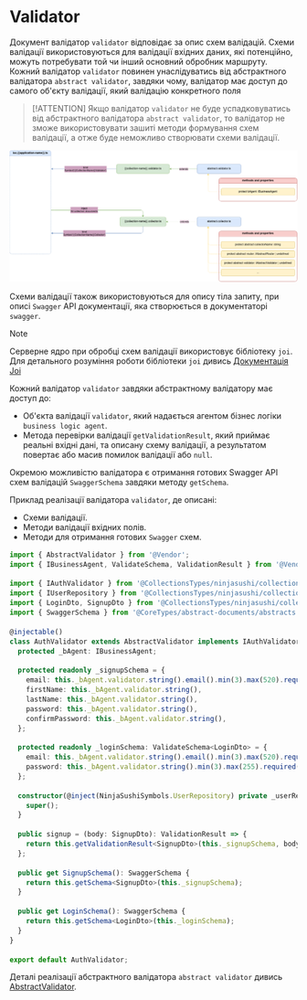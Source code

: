 # Validator

Документ валідатор `validator` відповідає за опис схем валідацій. Схеми валідації використовуються для валідації вхідних даних, які потенційно, можуть потребувати той чи інший основний обробник маршруту. Кожний валідатор `validator` повинен унаслідуватись від абстрактного валідатора `abstract validator`, завдяки чому, валідатор має доступ до самого об'єкту валідації, який валідацію конкретного поля

> [!ATTENTION]
> Якщо валідатор `validator` не буде успадковуватись від абстрактного валідатора `abstract validator`, то валідатор не зможе використовувати зашиті методи формування схем валідації, а отже буде неможливо створювати схеми валідації.

![AbstractValidator](./documents-png/AbstractValidator.png)

Схеми валідації також використовуються для опису тіла запиту, при описі `Swagger` API документації, яка створюється в документаторі `swagger`. 

> [!NOTE]
> Серверне ядро при обробці схем валідації використовує бібліотеку `joi`. 
> Для детального розуміння роботи бібліотеки `joi` дивись [Документація Joi](https://joi.dev/api/)

Кожний валідатор `validator` завдяки абстрактному валідатору має доступ до:
- Об'єкта валідації `validator`, який надається агентом бізнес логіки `business logic agent`.
- Метода перевірки валідації `getValidationResult`, який приймає реальні вхідні дані, та описану схему валідації, а результатом повертає або масив помилок валідації або `null`.

Окремою можливістю валідатора є отримання готових Swagger API схем валідацій `SwaggerSchema` завдяки методу `getSchema`.

Приклад реалізації валідатора `validator`, де описані:
- Схеми валідації.
- Методи валідації вхідних полів.
- Методи для отримання готових `Swagger` схем.

```typescript
import { AbstractValidator } from '@Vendor';
import { IBusinessAgent, ValidateSchema, ValidationResult } from '@VendorTypes';

import { IAuthValidator } from '@CollectionsTypes/ninjasushi/collections/auth/auth.validator';
import { IUserRepository } from '@CollectionsTypes/ninjasushi/collections/user/user.service';
import { LoginDto, SignupDto } from '@CollectionsTypes/ninjasushi/collections/auth/auth.controller';
import { SwaggerSchema } from '@CoreTypes/abstract-documents/abstracts.swagger';

@injectable()
class AuthValidator extends AbstractValidator implements IAuthValidator {
  protected _bAgent: IBusinessAgent;

  protected readonly _signupSchema = {
    email: this._bAgent.validator.string().email().min(3).max(520).required(),
    firstName: this._bAgent.validator.string(),
    lastName: this._bAgent.validator.string(),
    password: this._bAgent.validator.string(),
    confirmPassword: this._bAgent.validator.string(),
  };

  protected readonly _loginSchema: ValidateSchema<LoginDto> = {
    email: this._bAgent.validator.string().email().min(3).max(520).required(),
    password: this._bAgent.validator.string().min(3).max(255).required(),
  };

  constructor(@inject(NinjaSushiSymbols.UserRepository) private _userRepo: IUserRepository) {
    super();
  }

  public signup = (body: SignupDto): ValidationResult => {
    return this.getValidationResult<SignupDto>(this._signupSchema, body);
  };

  public get SignupSchema(): SwaggerSchema {
    return this.getSchema<SignupDto>(this._signupSchema);
  }

  public get LoginSchema(): SwaggerSchema {
    return this.getSchema<LoginDto>(this._loginSchema);
  }
}

export default AuthValidator;
```

Деталі реалізації абстрактного валідатора `abstract validator` дивись [AbstractValidator](../server-platform/abstract-documents.md#validator).